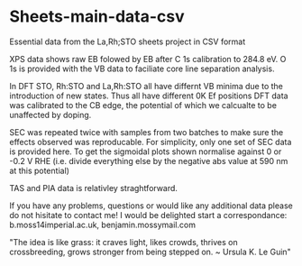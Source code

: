 # Sheets-main-data-csv
Essential data from the La,Rh;STO sheets project in CSV format

XPS data shows raw EB folowed by EB after C 1s calibration to 284.8 eV. O 1s is provided with the VB data to faciliate core line separation analysis. 

In DFT STO, Rh:STO and La,Rh:STO all have differnt VB minima due to the
introduction of new states. Thus all have different 0K Ef positions
DFT data was calibrated to the CB edge, the potential of which we calcualte
to be unaffected by doping.

SEC was repeated twice with samples from two batches to make sure the effects
observed was reproducable. For simplicity, only one set of SEC data is provided
here. To get the sigmoidal plots shown normalise against 0 or -0.2 V RHE (i.e.
divide everything else by the negative abs value at 590 nm at this potential)

TAS and PIA data is relativley straghtforward.

If you have any problems, questions or would like any additional data please do not 
hisitate to contact me!  I would be delighted start a correspondance:
b.moss14<at>imperial.ac.uk, benjamin.moss<at>ymail.com

"The idea is like grass: it craves light, likes crowds, thrives on crossbreeding,
 grows stronger from being stepped on. ~ Ursula K. Le Guin"

